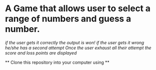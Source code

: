 # A Game that allows user to select a range of numbers and guess a number.
*if the user gets it correctly the output is won!*
*if the user gets it wrong he/she has a second attempt*
*Once the user exhaust all their attempt the score and loss points are displayed*

** Clone this repository into your computer using **
